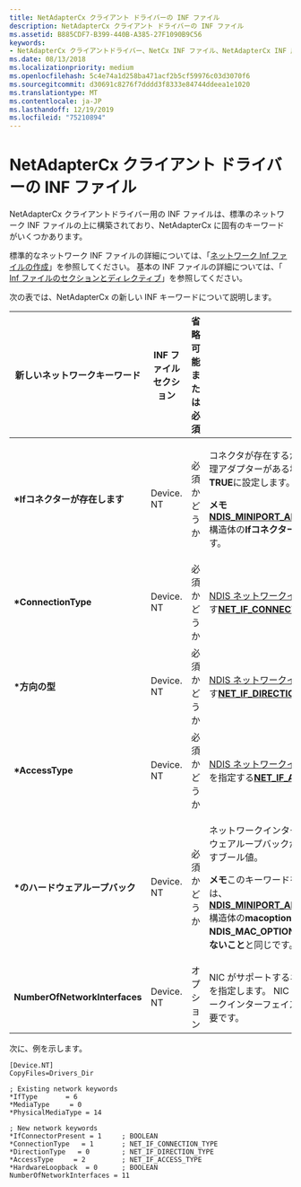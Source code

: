 ```yaml
---
title: NetAdapterCx クライアント ドライバーの INF ファイル
description: NetAdapterCx クライアント ドライバーの INF ファイル
ms.assetid: B885CDF7-B399-440B-A385-27F1090B9C56
keywords:
- NetAdapterCx クライアントドライバー、NetCx INF ファイル、NetAdapterCx INF 用の INF ファイル
ms.date: 08/13/2018
ms.localizationpriority: medium
ms.openlocfilehash: 5c4e74a1d258ba471acf2b5cf59976c03d3070f6
ms.sourcegitcommit: d30691c8276f7dddd3f8333e84744ddeea1e1020
ms.translationtype: MT
ms.contentlocale: ja-JP
ms.lasthandoff: 12/19/2019
ms.locfileid: "75210894"
---
```

# <a name="inf-files-for-netadaptercx-client-drivers"></a>NetAdapterCx クライアント ドライバーの INF ファイル

NetAdapterCx クライアントドライバー用の INF ファイルは、標準のネットワーク INF ファイルの上に構築されており、NetAdapterCx に固有のキーワードがいくつかあります。 

標準的なネットワーク INF ファイルの詳細については、「[ネットワーク Inf ファイルの作成](../network/creating-network-inf-files.md)」を参照してください。 基本の INF ファイルの詳細については、「 [Inf ファイルのセクションとディレクティブ](../install/inf-file-sections-and-directives.md)」を参照してください。

次の表では、NetAdapterCx の新しい INF キーワードについて説明します。

| 新しいネットワークキーワード | INF ファイルセクション | 省略可能または必須 | 説明 |
| --- | --- | --- | --- |
| **\*Ifコネクターが存在します** | Device. NT | 必須かどうか | <p>コネクタが存在するかどうかを示すブール値です。 物理アダプターがある場合は、このキーワードを**1**または**TRUE**に設定します。</p> <p>**メモ**[**NDIS_MINIPORT_ADAPTER_GENERAL_ATTRIBUTES**](https://docs.microsoft.com/windows-hardware/drivers/ddi/ndis/ns-ndis-_ndis_miniport_adapter_general_attributes)構造体の**Ifコネクターの存在**フィールドを置き換えます。</p> |
| **\*ConnectionType** | Device. NT | 必須かどうか | [NDIS ネットワークインターフェイス](../network/ndis-network-interfaces2.md)の接続の種類を示す[**NET_IF_CONNECTION_TYPE**](https://docs.microsoft.com/windows/desktop/api/ifdef/ne-ifdef-_net_if_connection_type)値です。 |
| **\*方向の型** | Device. NT | 必須かどうか | [NDIS ネットワークインターフェイス](../network/ndis-network-interfaces2.md)の方向の種類を示す[**NET_IF_DIRECTION_TYPE**](https://docs.microsoft.com/windows/desktop/api/ifdef/ne-ifdef-_net_if_direction_type)値です。 |
| **\*AccessType** | Device. NT | 必須かどうか | [NDIS ネットワークインターフェイス](../network/ndis-network-interfaces2.md)のアクセスの種類を指定する[**NET_IF_ACCESS_TYPE**](https://docs.microsoft.com/windows/desktop/api/ifdef/ne-ifdef-_net_if_access_type)値。 |
| **\*のハードウェアループバック** | Device. NT | 必須かどうか | <p>ネットワークインターフェイスカード (NIC) にハードウェアループバックがサポートされているかどうかを示すブール値。</p> <p>**メモ**このキーワードを**1**または**TRUE**に設定することは、 [**NDIS_MINIPORT_ADAPTER_GENERAL_ATTRIBUTES**](https://docs.microsoft.com/windows-hardware/drivers/ddi/ndis/ns-ndis-_ndis_miniport_adapter_general_attributes)構造体の**macoptions**フィールドに**NDIS_MAC_OPTION_NO_LOOPBACK**フラグを設定し**ないこと**と同じです。</p> |
| **NumberOfNetworkInterfaces** | Device. NT | オプション | NIC がサポートするネットワークインターフェイスの数を指定します。 NIC がデバイスごとに複数のネットワークインターフェイスをサポートしている場合にのみ必要です。 |

次に、例を示します。

```INF
[Device.NT]
CopyFiles=Drivers_Dir

; Existing network keywords
*IfType       = 6
*MediaType     = 0
*PhysicalMediaType = 14

; New network keywords
*IfConnectorPresent = 1     ; BOOLEAN
*ConnectionType   = 1       ; NET_IF_CONNECTION_TYPE
*DirectionType   = 0        ; NET_IF_DIRECTION_TYPE
*AccessType     = 2         ; NET_IF_ACCESS_TYPE
*HardwareLoopback  = 0      ; BOOLEAN
NumberOfNetworkInterfaces = 11
```
